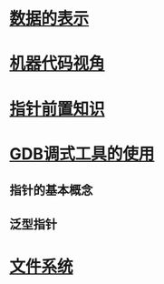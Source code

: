 # [数据的表示](./numbers/number.md)
# [机器代码视角](./machineLevel/machine.md)
# [指针前置知识](./pointers/pointers.md)
# [GDB调式工具的使用](./gdb/README.md)

## 指针的基本概念

## 泛型指针

# [文件系统](./fileSystem/file.md)